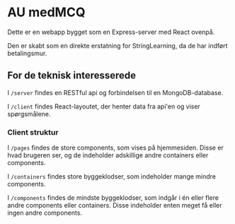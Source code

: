 # AU medMCQ

Dette er en webapp bygget som en Express-server med React ovenpå.

Den er skabt som en direkte erstatning for StringLearning, da de har indført betalingsmur.

## For de teknisk interesserede

I `/server` findes en RESTful api og forbindelsen til en MongoDB-database.

I `/client` findes React-layoutet, der henter data fra api'en og viser spørgsmålene.

### Client struktur

I `/pages` findes de store components, som vises på hjemmesiden. Disse er hvad brugeren ser, og de indeholder adskillige andre containers eller components.

I `/containers` findes store byggeklodser, som indeholder mange mindre components.

I `/components` findes de mindste byggeklodser, som indgår i én eller flere andre components eller containers. Disse indeholder enten meget få eller ingen andre components.
